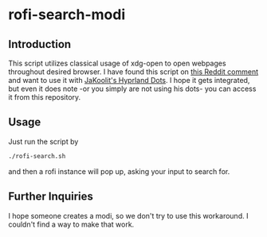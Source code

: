 # rofi-search-modi

## Introduction

This script utilizes classical usage of xdg-open to open webpages throughout desired browser. I have found this script on [this Reddit comment](https://www.reddit.com/r/i3wm/comments/4z2rww/comment/d6szls7/?utm_source=share&utm_medium=web3x&utm_name=web3xcss&utm_term=1&utm_content=share_button) and want to use it with [JaKoolit's Hyprland Dots](https://github.com/JaKooLit/Hyprland-Dots). I hope it gets integrated, but even it does note -or you simply are not using his dots- you can access it from this repository.

## Usage

Just run the script by 

```sh
./rofi-search.sh
```

and then a rofi instance will pop up, asking your input to search for.

## Further Inquiries 

I hope someone creates a modi, so we don't try to use this workaround. I couldn't find a way to make that work.
